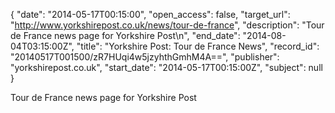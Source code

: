 {
  "date": "2014-05-17T00:15:00", 
  "open_access": false, 
  "target_url": "http://www.yorkshirepost.co.uk/news/tour-de-france", 
  "description": "Tour de France news page for Yorkshire Post\n", 
  "end_date": "2014-08-04T03:15:00Z", 
  "title": "Yorkshire Post: Tour de France News", 
  "record_id": "20140517T001500/zR7HUqi4w5jzyhthGmhM4A==", 
  "publisher": "yorkshirepost.co.uk", 
  "start_date": "2014-05-17T00:15:00Z", 
  "subject": null
}

Tour de France news page for Yorkshire Post
